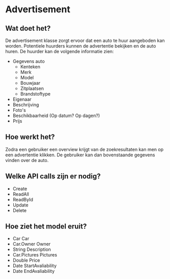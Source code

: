 # Advertisement

## Wat doet het?

De advertisement klasse zorgt ervoor dat een auto te huur aangeboden kan worden. Potentiele huurders kunnen de advertentie bekijken en de auto huren. De huurder kan de volgende informatie zien:

-   Gegevens auto
    -   Kenteken
    -   Merk
    -   Model
    -   Bouwjaar
    -   Zitplaatsen
    -   Brandstoftype
-   Eigenaar
-   Beschrijving
-   Foto's
-   Beschikbaarheid (Op datum? Op dagen?)
-   Prijs

## Hoe werkt het?

Zodra een gebruiker een overview krijgt van de zoekresultaten kan men op een advertentie klikken. De gebruiker kan dan bovenstaande gegevens vinden over de auto.

## Welke API calls zijn er nodig?

-   Create
-   ReadAll
-   ReadById
-   Update
-   Delete

## Hoe ziet het model eruit?

-   Car Car
-   Car.Owner Owner
-   String Description
-   Car.Pictures Pictures
-   Double Price
-   Date StartAvaliability
-   Date EndAvaliability
